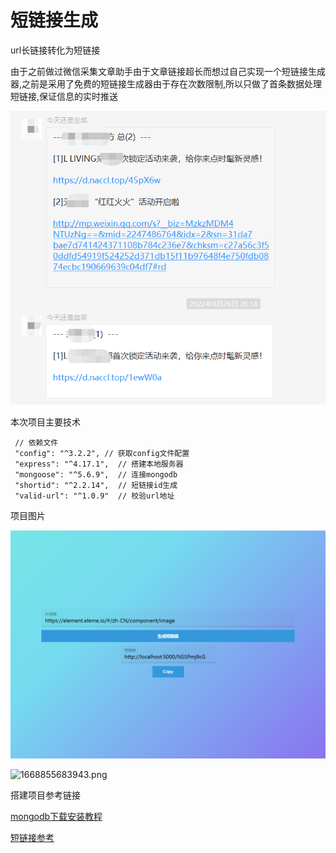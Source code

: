 # 短链接生成

url长链接转化为短链接

由于之前做过微信采集文章助手由于文章链接超长而想过自己实现一个短链接生成器,之前是采用了免费的短链接生成器由于存在次数限制,所以只做了首条数据处理短链接,保证信息的实时推送

![](image/readme/1668853171518.png)

本次项目主要技术

```
 // 依赖文件
 "config": "^3.2.2", // 获取config文件配置
 "express": "^4.17.1",	// 搭建本地服务器
 "mongoose": "^5.6.9",	// 连接mongodb
 "shortid": "^2.2.14",	// 短链接id生成
 "valid-url": "^1.0.9"	// 校验url地址
```

项目图片

![1668853664893.png](image/readme/1668853664893.png)

![1668855683943.png](image/readme/1668855683943.png)

搭建项目参考链接

[mongodb下载安装教程](https://blog.csdn.net/baidu_39298625/article/details/98592631?spm=1001.2101.3001.6650.2&utm_medium=distribute.pc_relevant.none-task-blog-2%7Edefault%7ECTRLIST%7ERate-2-98592631-blog-118633286.pc_relevant_recovery_v2&depth_1-utm_source=distribute.pc_relevant.none-task-blog-2%7Edefault%7ECTRLIST%7ERate-2-98592631-blog-118633286.pc_relevant_recovery_v2&utm_relevant_index=3 )

[短链接参考](https://cloud.tencent.com/developer/article/1492175?from=article.detail.1858351)
